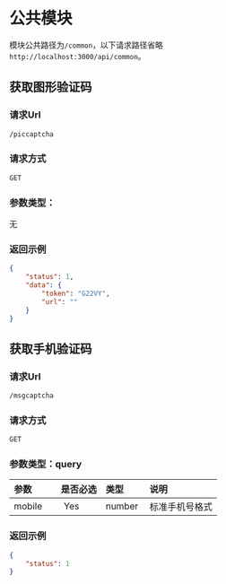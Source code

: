 # 公共模块

模块公共路径为`/common`，以下请求路径省略`http://localhost:3000/api/common`。

## 获取图形验证码

### 请求Url

```bash
/piccaptcha
```

### 请求方式

```bash
GET
```

### 参数类型：

无

### 返回示例

```json
{
    "status": 1,
    "data": {
        "token": "G22VY",
        "url": ""
    }
}
```

## 获取手机验证码

### 请求Url

```bash
/msgcaptcha
```

### 请求方式

```bash
GET
```

### 参数类型：query

|参数|是否必选|类型|说明|
|:-----|:-------:|:-----|:-----|
|mobile      |Yes       |number  |标准手机号格式 |

### 返回示例

```json
{
    "status": 1
}
```
